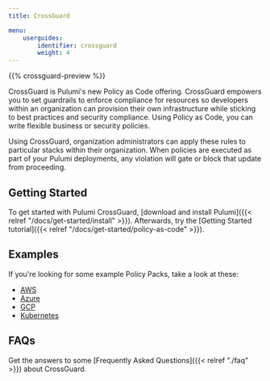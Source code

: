 ```yaml
---
title: CrossGuard

menu:
    userguides:
        identifier: crossguard
        weight: 4
---
```


{{% crossguard-preview %}}

CrossGuard is Pulumi's new Policy as Code offering. CrossGuard empowers you to set guardrails to enforce compliance for resources so developers within an organization can provision their own infrastructure while sticking to best practices and security compliance. Using Policy as Code, you can write flexible business or security policies.

Using CrossGuard, organization administrators can apply these rules to particular stacks within their organization. When policies are executed as part of your Pulumi deployments, any violation will gate or block that update from proceeding.

## Getting Started

To get started with Pulumi CrossGuard, [download and install Pulumi]({{< relref "/docs/get-started/install" >}}). Afterwards,
try the [Getting Started tutorial]({{< relref "/docs/get-started/policy-as-code" >}}).

## Examples

If you're looking for some example Policy Packs, take a look at these:

* [AWS](https://github.com/pulumi/examples/tree/master/policy-packs/aws)
* [Azure](https://github.com/pulumi/examples/tree/master/policy-packs/azure)
* [GCP](https://github.com/pulumi/examples/tree/master/policy-packs/gcp)
* [Kubernetes](https://github.com/pulumi/examples/tree/master/policy-packs/kubernetes)

## FAQs

Get the answers to some [Frequently Asked Questions]({{< relref "./faq" >}}) about CrossGuard.
